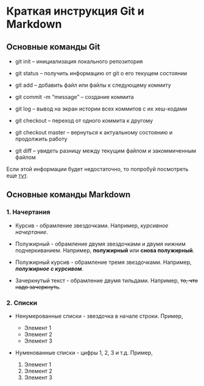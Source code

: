 # Краткая инструкция Git и Markdown

## Основные команды Git

* git init – инициализация локального репозитория

* git status – получить информацию от git о его текущем состоянии

* git add – добавить файл или файлы к следующему коммиту

* git commit -m “message” – создание коммита

* git log – вывод на экран истории всех коммитов с их хеш-кодами

* git checkout – переход от одного коммита к другому

* git checkout master – вернуться к актуальному состоянию и продолжить работу

* git diff – увидеть разницу между текущим файлом и закоммиченным файлом

Если этой информации будет недостаточно, то попробуй посмотреть еще [тут](https://clck.ru/VV4BR "Команды gita").

## Основные команды Markdown

### 1. Начертания

* Курсив - обрамление звездочками. Например, *курсивное начертание*.

* Полужирный - обрамление двумя звездочками  и двумя нижним подчеркиванием. Например, **полужирный** или __снова полужирный__.

* Полужирный курсив - обрамление тремя звездочками. Например, ***полужирное с курсивом***.

* Зачеркнутый текст - обрамление двумя тильдами. Например, ~~то, что надо зачеркнуть~~.

### 2. Списки

* Ненумерованные списки - звездочка в начале строки. Пример, 
  * Элемент 1
  * Элемент 2
  * Элемент 3

* Нуменованные списки - цифры 1, 2, 3 и т.д. Пример,
  1. Элемент 1
  2. Элемент 2
  3. Элемент 3
